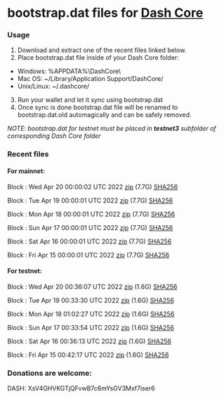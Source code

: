 # bootstrap.dat files for [Dash Core](https://github.com/dashpay/dash)

### Usage

1. Download and extract one of the recent files linked below.
2. Place bootstrap.dat file inside of your Dash Core folder:
 - Windows: %APPDATA%\DashCore\
 - Mac OS: ~/Library/Application Support/DashCore/
 - Unix/Linux: ~/.dashcore/
3. Run your wallet and let it sync using bootstrap.dat
4. Once sync is done bootstrap.dat file will be renamed to bootstrap.dat.old automagically and can be safely removed.

_NOTE: bootstrap.dat for testnet must be placed in **testnet3** subfolder of corresponding Dash Core folder_

### Recent files

#### For mainnet:

Block [](https://insight.dash.org/insight/block/): Wed Apr 20 00:00:02 UTC 2022 [zip](https://dash-bootstrap.ams3.digitaloceanspaces.com/mainnet/2022-04-20/bootstrap.dat.zip) (7.7G) [SHA256](https://dash-bootstrap.ams3.digitaloceanspaces.com/mainnet/2022-04-20/sha256.txt)

Block [](https://insight.dash.org/insight/block/): Tue Apr 19 00:00:01 UTC 2022 [zip](https://dash-bootstrap.ams3.digitaloceanspaces.com/mainnet/2022-04-19/bootstrap.dat.zip) (7.7G) [SHA256](https://dash-bootstrap.ams3.digitaloceanspaces.com/mainnet/2022-04-19/sha256.txt)

Block [](https://insight.dash.org/insight/block/): Mon Apr 18 00:00:01 UTC 2022 [zip](https://dash-bootstrap.ams3.digitaloceanspaces.com/mainnet/2022-04-18/bootstrap.dat.zip) (7.7G) [SHA256](https://dash-bootstrap.ams3.digitaloceanspaces.com/mainnet/2022-04-18/sha256.txt)

Block [](https://insight.dash.org/insight/block/): Sun Apr 17 00:00:01 UTC 2022 [zip](https://dash-bootstrap.ams3.digitaloceanspaces.com/mainnet/2022-04-17/bootstrap.dat.zip) (7.7G) [SHA256](https://dash-bootstrap.ams3.digitaloceanspaces.com/mainnet/2022-04-17/sha256.txt)

Block [](https://insight.dash.org/insight/block/): Sat Apr 16 00:00:01 UTC 2022 [zip](https://dash-bootstrap.ams3.digitaloceanspaces.com/mainnet/2022-04-16/bootstrap.dat.zip) (7.7G) [SHA256](https://dash-bootstrap.ams3.digitaloceanspaces.com/mainnet/2022-04-16/sha256.txt)

Block [](https://insight.dash.org/insight/block/): Fri Apr 15 00:00:01 UTC 2022 [zip](https://dash-bootstrap.ams3.digitaloceanspaces.com/mainnet/2022-04-15/bootstrap.dat.zip) (7.7G) [SHA256](https://dash-bootstrap.ams3.digitaloceanspaces.com/mainnet/2022-04-15/sha256.txt)


#### For testnet:

Block [](https://testnet-insight.dashevo.org/insight/block/): Wed Apr 20 00:36:07 UTC 2022 [zip](https://dash-bootstrap.ams3.digitaloceanspaces.com/testnet/2022-04-20/bootstrap.dat.zip) (1.6G) [SHA256](https://dash-bootstrap.ams3.digitaloceanspaces.com/testnet/2022-04-20/sha256.txt)

Block [](https://testnet-insight.dashevo.org/insight/block/): Tue Apr 19 00:33:30 UTC 2022 [zip](https://dash-bootstrap.ams3.digitaloceanspaces.com/testnet/2022-04-19/bootstrap.dat.zip) (1.6G) [SHA256](https://dash-bootstrap.ams3.digitaloceanspaces.com/testnet/2022-04-19/sha256.txt)

Block [](https://testnet-insight.dashevo.org/insight/block/): Mon Apr 18 01:02:27 UTC 2022 [zip](https://dash-bootstrap.ams3.digitaloceanspaces.com/testnet/2022-04-18/bootstrap.dat.zip) (1.6G) [SHA256](https://dash-bootstrap.ams3.digitaloceanspaces.com/testnet/2022-04-18/sha256.txt)

Block [](https://testnet-insight.dashevo.org/insight/block/): Sun Apr 17 00:33:54 UTC 2022 [zip](https://dash-bootstrap.ams3.digitaloceanspaces.com/testnet/2022-04-17/bootstrap.dat.zip) (1.6G) [SHA256](https://dash-bootstrap.ams3.digitaloceanspaces.com/testnet/2022-04-17/sha256.txt)

Block [](https://testnet-insight.dashevo.org/insight/block/): Sat Apr 16 00:36:13 UTC 2022 [zip](https://dash-bootstrap.ams3.digitaloceanspaces.com/testnet/2022-04-16/bootstrap.dat.zip) (1.6G) [SHA256](https://dash-bootstrap.ams3.digitaloceanspaces.com/testnet/2022-04-16/sha256.txt)

Block [](https://testnet-insight.dashevo.org/insight/block/): Fri Apr 15 00:42:17 UTC 2022 [zip](https://dash-bootstrap.ams3.digitaloceanspaces.com/testnet/2022-04-15/bootstrap.dat.zip) (1.6G) [SHA256](https://dash-bootstrap.ams3.digitaloceanspaces.com/testnet/2022-04-15/sha256.txt)


### Donations are welcome:

DASH: XsV4GHVKGTjQFvwB7c6mYsGV3Mxf7iser6
